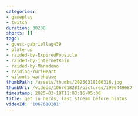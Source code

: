 ```yaml
---
categories:
- gameplay
- twitch
duration: 30238
shorts: []
tags:
- guest-gabriellag439
- plate-up
- raided-by-ExpiredPopsicle
- raided-by-InternetRain
- raided-by-Manadono
- raiding-YuriHeart
- wilmots-warehouse
thumbPath: /assets/thumbs/20250318160316.jpg
thumbUri: /videos/1067618281/pictures/1996449687
timestamp: 2025-03-18T11:03:16-05:00
title: get in nerds, last stream before hiatus
videoId: '1067618281'
---
```

